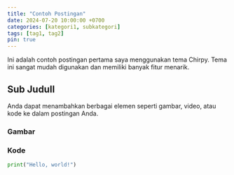 ```yaml
---
title: "Contoh Postingan"
date: 2024-07-20 10:00:00 +0700
categories: [kategori1, subkategori]
tags: [tag1, tag2]
pin: true
---
```


Ini adalah contoh postingan pertama saya menggunakan tema Chirpy. Tema ini sangat mudah digunakan dan memiliki banyak fitur menarik.

## Sub Judull

Anda dapat menambahkan berbagai elemen seperti gambar, video, atau kode ke dalam postingan Anda.

### Gambar



### Kode

```python
print("Hello, world!")
